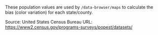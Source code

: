These population values are used by `/data-browser/maps` to calculate the bias (color variation) for each state/county.

Source: United States Census Bureau
URL: https://www2.census.gov/programs-surveys/popest/datasets/
